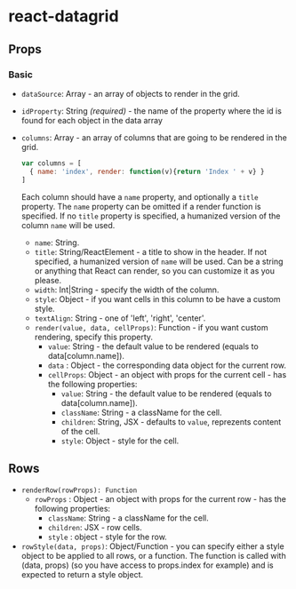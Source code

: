 # react-datagrid



## Props

### Basic
* `dataSource`: Array - an array of objects to render in the grid. 
* `idProperty`: String *(required)* - the name of the property where the id is found for each object in the data array
* `columns`: Array - an array of columns that are going to be rendered in the grid.
    ```jsx
    var columns = [
      { name: 'index', render: function(v){return 'Index ' + v} }
    ]
    ```
    Each column should have a `name` property, and optionally a `title` property. 
    The `name` property can be omitted if a render function is specified.
    If no `title` property is specified, a humanized version of the column `name` will be used.

   * `name`: String.
   * `title`: String/ReactElement - a title to show in the header. If not specified, a humanized version of `name` will be used. Can be a string or anything that React can render, so you can customize it as you please.
   * `width`: Int|String - specify the width of the column.
   * `style`: Object - if you want cells in this column to be have a custom style.
   * `textAlign`: String - one of 'left', 'right', 'center'.
   * `render(value, data, cellProps)`: Function - if you want custom rendering, specify this property.
     * `value`: String - the default value to be rendered (equals to data[column.name]).
     * `data` : Object - the corresponding data object for the current row.
     * `cellProps`: Object - an object with props for the current cell - has the following properties:
       *  `value`: String - the default value to be rendered (equals to data[column.name]).
       *  `className`: String - a className for the cell.
       *  `children`: String, JSX - defaults to `value`, reprezents content of the cell.
       *  `style`: Object - style for the cell.

## Rows
* `renderRow(rowProps): Function`
  * `rowProps` : Object - an object with props for the current row - has the following properties:
    * `className`: String - a className for the cell.
    * `children`: JSX - row cells.
    * `style` : object - style for the row.
* `rowStyle(data, props)`: Object/Function - you can specify either a style object to be applied to all rows, or a function. The function is called with (data, props) (so you have access to props.index for example) and is expected to return a style object.
